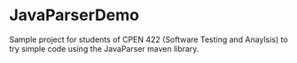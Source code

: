 # JavaParserDemo

Sample project for students of CPEN 422 (Software Testing and Anaylsis) to try simple code using the JavaParser maven library.
